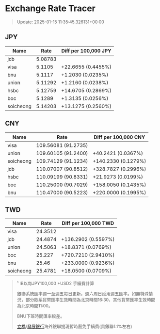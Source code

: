 # Exchange Rate Tracer

> Update: 2025-01-15 11:35:45.326131+00:00

## JPY

| Name      |    Rate | Diff per 100,000 JPY   |
|-----------|---------|------------------------|
| jcb       | 5.08783 |                        |
| visa      | 5.1105  | +22.6655 (0.4455%)     |
| bnu       | 5.1117  | +1.2030 (0.0235%)      |
| union     | 5.11292 | +1.2160 (0.0238%)      |
| hsbc      | 5.12759 | +14.6705 (0.2869%)     |
| boc       | 5.1289  | +1.3135 (0.0256%)      |
| soicheong | 5.14203 | +13.1275 (0.2560%)     |

## CNY

| Name      | Rate                | Diff per 100,000 CNY   |
|-----------|---------------------|------------------------|
| visa      | 109.56081	(91.2735) |                        |
| union     | 109.60105	(91.2400) | +40.2421 (0.0367%)     |
| soicheong | 109.74129	(91.1234) | +140.2330 (0.1279%)    |
| jcb       | 110.07007	(90.8512) | +328.7827 (0.2996%)    |
| hsbc      | 110.09199	(90.8331) | +21.9273 (0.0199%)     |
| boc       | 110.25000	(90.7029) | +158.0050 (0.1435%)    |
| bnu       | 110.47000	(90.5223) | +220.0000 (0.1995%)    |

## TWD

| Name      |    Rate | Diff per 100,000 TWD   |
|-----------|---------|------------------------|
| visa      | 24.3512 |                        |
| jcb       | 24.4874 | +136.2902 (0.5597%)    |
| union     | 24.5063 | +18.8371 (0.0769%)     |
| boc       | 25.227  | +720.7210 (2.9410%)    |
| bnu       | 25.46   | +233.0000 (0.9236%)    |
| soicheong | 25.4781 | +18.0500 (0.0709%)     |


> ¹ IB以每JPY100,000 +USD2 手續費計算
>
> 銀聯系統匯率週一至週五每日更新，週六周日延用週五匯率。如無特殊情況，部分歐系貨幣匯率生效時間為北京時間16:30，其他貨幣匯率生效時間為北京時間11:00。
>
> BNU下班時間匯率較差。
>
> [立橋](https://www.wlbank.com.mo/uploads/ueditor/file/20181211/1544536513900230.pdf)/[發展銀行](https://www.mdb.com.mo/Service_Charges_20230728.pdf)海外銀聯提現暫時豁免手續費(貴銀聯1.1%左右)

